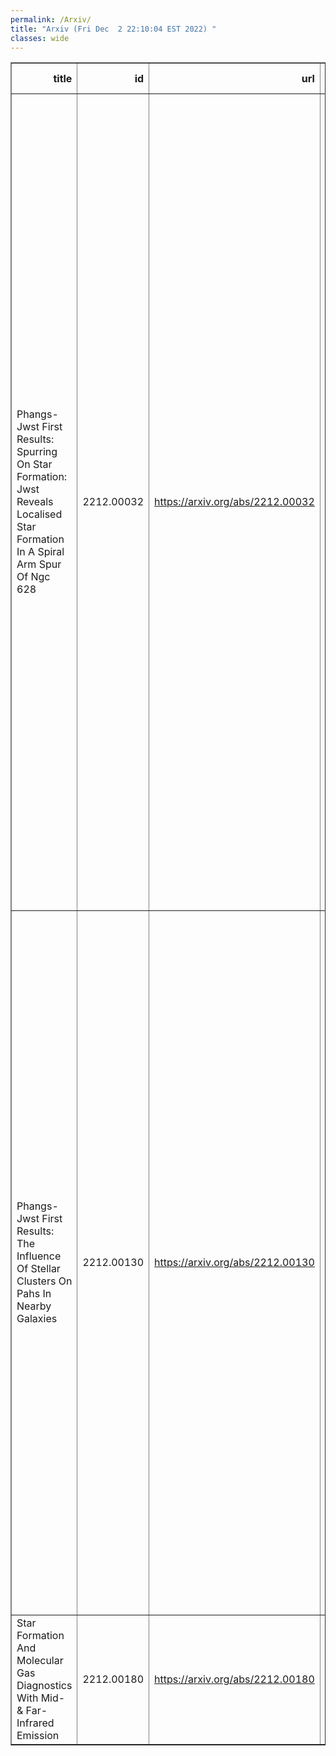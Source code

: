 ```yaml
---
permalink: /Arxiv/
title: "Arxiv (Fri Dec  2 22:10:04 EST 2022) "
classes: wide
---
```

<table border="1" class="dataframe">
  <thead>
    <tr style="text-align: right;">
      <th>title</th>
      <th>id</th>
      <th>url</th>
      <th>authors</th>
      <th>Local Authors</th>
    </tr>
  </thead>
  <tbody>
    <tr>
      <td>Phangs-Jwst First Results: Spurring On Star Formation: Jwst Reveals   Localised Star Formation In A Spiral Arm Spur Of Ngc 628</td>
      <td>2212.00032</td>
      <td><a href="https://arxiv.org/abs/2212.00032" target="_blank">https://arxiv.org/abs/2212.00032</a></td>
      <td>Thomas G. Williams, Jiayi Sun, Ashley T. Barnes, Eva Schinnerer, Jonathan D. Henshaw, Sharon E. Meidt, Miguel Querejeta, Elizabeth J. Watkins, Frank Bigiel, Guillermo A. Blanc, Médéric Boquien, Yixian Cao, Mélanie Chevance, Oleg V. Egorov, Eric Emsellem, Simon C. O. Glover, Kathryn Grasha, Hamid Hassani, Sarah Jeffreson, María J. Jiménez-Donaire, Jaeyeon Kim, Ralf S. Klessen, Kathryn Kreckel, J. M. Diederik Kruijssen, Kirsten L. Larson, Adam K. Leroy, Daizhong Liu, Ismael Pessa, Jérôme Pety, Francesca Pinna, Erik Rosolowsky, Karin M. Sandstrom, Rowan Smith, Sophia Stuber, David A. Thilker, Bradley C. Whitmore</td>
      <td>Adam Leroy</td>
    </tr>
    <tr>
      <td>Phangs-Jwst First Results: The Influence Of Stellar Clusters On Pahs In   Nearby Galaxies</td>
      <td>2212.00130</td>
      <td><a href="https://arxiv.org/abs/2212.00130" target="_blank">https://arxiv.org/abs/2212.00130</a></td>
      <td>Daniel A. Dale, Médéric Boquien, Ashley T. Barnes, Francesco Belfiore, F. Bigiel, Yixian Cao, Rupali Chandar, Jérémy Chastenet, Mélanie Chevance, Sinan Deger, Oleg V. Egorov, Kathryn Grasha, Brent Groves, Hamid Hassani, Kiana F. Henny, Ralf S. Klessen, Kathryn Kreckel, J. M. Diederik Kruijssen, Kirsten L. Larson, Janice C. Lee, Adam K. Leroy, Daizhong Liu, Eric J. Murphy, Erik Rosolowsky, Karin Sandstrom, Eva Schinnerer, Jessica Sutter, David A. Thilker, Elizabeth J. Watkins, Bradley C. Whitmore, Thomas G. Williams</td>
      <td>Adam Leroy</td>
    </tr>
    <tr>
      <td>Star Formation And Molecular Gas Diagnostics With Mid- &amp; Far-Infrared   Emission</td>
      <td>2212.00180</td>
      <td><a href="https://arxiv.org/abs/2212.00180" target="_blank">https://arxiv.org/abs/2212.00180</a></td>
      <td>C. M. Whitcomb, K. Sandstrom, A. Leroy, J. -D. T. Smith</td>
      <td>Adam Leroy</td>
    </tr>
  </tbody>
</table>